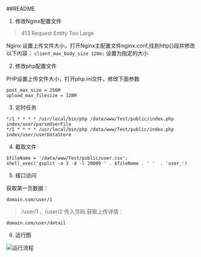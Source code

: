 ##README

1. 修改Nginx配置文件

>413 Request Entity Too Large

Nginx 设置上传文件大小，打开Nginx主配置文件nginx.conf,找到http{}段并修改以下内容：
`client_max_body_size 128m;` 设置为指定的大小

2. 修改php配置文件

PHP设置上传文件大小，打开php.ini文件，修改下面参数
```
post_max_size = 256M  
upload_max_filesize = 128M 
```

3. 定时任务

```
*/1 * * * * /usr/local/bin/php /data/www/Test/public/index.php index/user/parseUserFile
*/1 * * * * /usr/local/bin/php /data/www/Test/public/index.php index/user/userDataStore
```
4. 截取文件

```
$fileName = '/data/www/Test/public/user.csv';
shell_exec('gsplit -a 3 -d -l 20000 ' . $fileName . ' '  . 'user_')
```

5. 接口访问

获取第一页数据：

`domain.com/user/1`  
> /user/1 、/user/2  传入页码
获取上传详情：

`domain.com/user/detail`

6. 运行图

![运行流程](http://somethings.oss-cn-shanghai.aliyuncs.com/logic.png)

